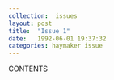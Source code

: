```yaml
---
collection:  issues
layout: post
title:  "Issue 1"
date:   1992-06-01 19:37:32
categories: haymaker issue
---
```


CONTENTS